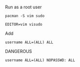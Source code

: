 Run as a root user

```
pacman -S vim sudo

EDITOR=vim visudo
```

Add

```
username ALL=(ALL) ALL
```

DANGEROUS

```
username ALL=(ALL) NOPASSWD: ALL
```
